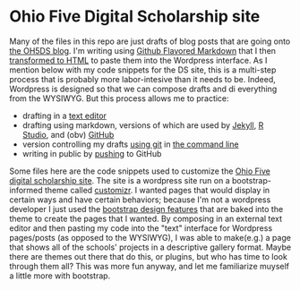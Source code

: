 # Ohio Five Digital Scholarship site

Many of the files in this repo are just drafts of blog posts that are going onto [the OH5DS blog](http://digitalscholarship.ohio5.org/blog/). I'm writing using [Github Flavored Markdown](https://help.github.com/articles/github-flavored-markdown/) that I then [transformed to HTML](http://dillinger.io/) to paste them into the Wordpress interface. As I mention below with my code snippets for the DS site, this is a multi-step process that is probably more labor-intesive than it needs to be. Indeed, Wordpress is designed so that we can compose drafts and di everything from the WYSIWYG. But this process allows me to practice:
* drafting in a [text editor](http://www.sublimetext.com/2)
* drafting using markdown, versions of which are used by [Jekyll](http://jekyllrb.com/), [R Studio](https://www.rstudio.com/), and (obv) [GitHub](https://octodex.github.com/)
* version controlling my drafts [using git](https://try.github.io/levels/1/challenges/1) in [the command line](https://www.codecademy.com/learn/learn-the-command-line)
* writing in public by [pushing](https://help.github.com/articles/pushing-to-a-remote/) to GitHub

Some files here are the code snippets used to customize the <a href="http://digitalscholarship.ohio5.org/">Ohio Five digital scholarship site</a>. The site is a wordpress site run on a bootstrap-informed theme called <a href="http://presscustomizr.com/customizr/" target=_blank>customizr</a>. I wanted pages that would display in certain ways and have certain behaviors; because I'm not a wordpress developer I just used the <a href="http://getbootstrap.com/components/" target=_blank>bootstrap design features</a> that are baked into the theme to create the pages that I wanted. By composing in an external text editor and then pasting my code into the "text" interface for Wordpress pages/posts (as opposed to the WYSIWYG), I was able to make(e.g.) a page that shows all of the schools' projects in a descriptive gallery format. Maybe there are themes out there that do this, or plugins, but who has time to look through them all? This was more fun anyway, and let me familiarize muyself a little more with bootstrap. 
